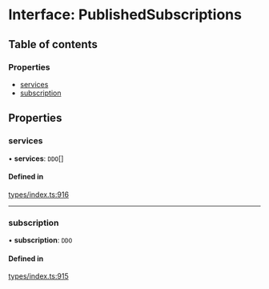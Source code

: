 # Interface: PublishedSubscriptions

## Table of contents

### Properties

- [services](PublishedSubscriptions.md#services)
- [subscription](PublishedSubscriptions.md#subscription)

## Properties

### services

• **services**: `DDO`[]

#### Defined in

[types/index.ts:916](https://github.com/nevermined-io/react-components/blob/cbb6826/catalog/src/types/index.ts#L916)

___

### subscription

• **subscription**: `DDO`

#### Defined in

[types/index.ts:915](https://github.com/nevermined-io/react-components/blob/cbb6826/catalog/src/types/index.ts#L915)
